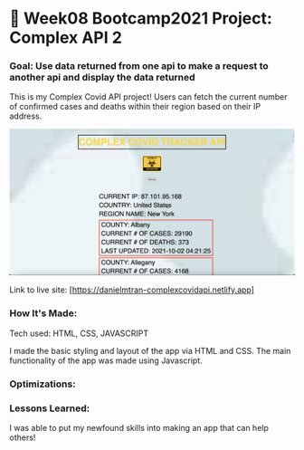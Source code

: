 # 🎰 Week08 Bootcamp2021 Project: Complex API 2

### Goal: Use data returned from one api to make a request to another api and display the data returned

This is my Complex Covid API project! Users can fetch the current number of confirmed cases and deaths within their region based on their IP address.

<img src="covid.png"></img>

Link to live site: [https://danielmtran-complexcovidapi.netlify.app]

### How It's Made:

Tech used: HTML, CSS, JAVASCRIPT

I made the basic styling and layout of the app via HTML and CSS. The main functionality of the app was made using Javascript.


### Optimizations:




### Lessons Learned:

I was able to put my newfound skills into making an app that can help others!